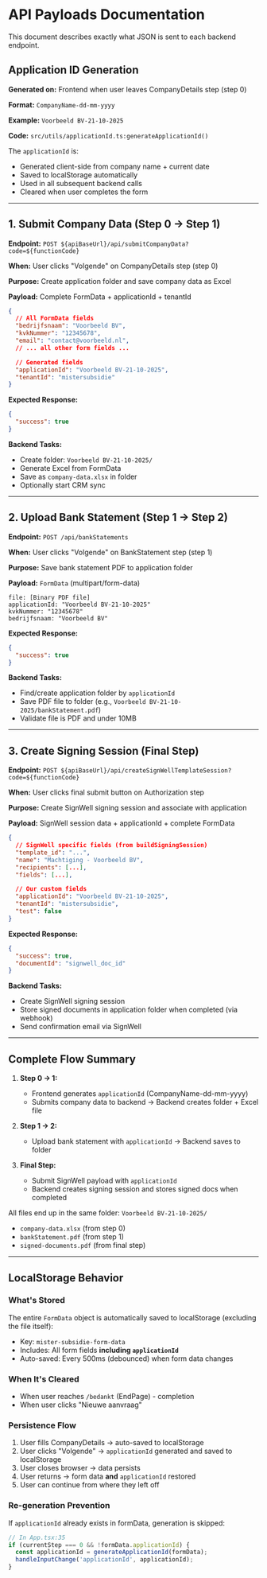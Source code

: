 # API Payloads Documentation

This document describes exactly what JSON is sent to each backend endpoint.

## Application ID Generation

**Generated on:** Frontend when user leaves CompanyDetails step (step 0)

**Format:** `CompanyName-dd-mm-yyyy`

**Example:** `Voorbeeld BV-21-10-2025`

**Code:** `src/utils/applicationId.ts:generateApplicationId()`

The `applicationId` is:
- Generated client-side from company name + current date
- Saved to localStorage automatically
- Used in all subsequent backend calls
- Cleared when user completes the form

---

## 1. Submit Company Data (Step 0 → Step 1)

**Endpoint:** `POST ${apiBaseUrl}/api/submitCompanyData?code=${functionCode}`

**When:** User clicks "Volgende" on CompanyDetails step (step 0)

**Purpose:** Create application folder and save company data as Excel

**Payload:** Complete FormData + applicationId + tenantId

```json
{
  // All FormData fields
  "bedrijfsnaam": "Voorbeeld BV",
  "kvkNummer": "12345678",
  "email": "contact@voorbeeld.nl",
  // ... all other form fields ...

  // Generated fields
  "applicationId": "Voorbeeld BV-21-10-2025",
  "tenantId": "mistersubsidie"
}
```

**Expected Response:**
```json
{
  "success": true
}
```

**Backend Tasks:**
- Create folder: `Voorbeeld BV-21-10-2025/`
- Generate Excel from FormData
- Save as `company-data.xlsx` in folder
- Optionally start CRM sync

---

## 2. Upload Bank Statement (Step 1 → Step 2)

**Endpoint:** `POST /api/bankStatements`

**When:** User clicks "Volgende" on BankStatement step (step 1)

**Purpose:** Save bank statement PDF to application folder

**Payload:** `FormData` (multipart/form-data)

```
file: [Binary PDF file]
applicationId: "Voorbeeld BV-21-10-2025"
kvkNummer: "12345678"
bedrijfsnaam: "Voorbeeld BV"
```

**Expected Response:**
```json
{
  "success": true
}
```

**Backend Tasks:**
- Find/create application folder by `applicationId`
- Save PDF file to folder (e.g., `Voorbeeld BV-21-10-2025/bankStatement.pdf`)
- Validate file is PDF and under 10MB

---

## 3. Create Signing Session (Final Step)

**Endpoint:** `POST ${apiBaseUrl}/api/createSignWellTemplateSession?code=${functionCode}`

**When:** User clicks final submit button on Authorization step

**Purpose:** Create SignWell signing session and associate with application

**Payload:** SignWell session data + applicationId + complete FormData

```json
{
  // SignWell specific fields (from buildSigningSession)
  "template_id": "...",
  "name": "Machtiging - Voorbeeld BV",
  "recipients": [...],
  "fields": [...],

  // Our custom fields
  "applicationId": "Voorbeeld BV-21-10-2025",
  "tenantId": "mistersubsidie",
  "test": false
}
```

**Expected Response:**
```json
{
  "success": true,
  "documentId": "signwell_doc_id"
}
```

**Backend Tasks:**
- Create SignWell signing session
- Store signed documents in application folder when completed (via webhook)
- Send confirmation email via SignWell

---

## Complete Flow Summary

1. **Step 0 → 1:**
   - Frontend generates `applicationId` (CompanyName-dd-mm-yyyy)
   - Submits company data to backend → Backend creates folder + Excel file

2. **Step 1 → 2:**
   - Upload bank statement with `applicationId` → Backend saves to folder

3. **Final Step:**
   - Submit SignWell payload with `applicationId`
   - Backend creates signing session and stores signed docs when completed

All files end up in the same folder: `Voorbeeld BV-21-10-2025/`
- `company-data.xlsx` (from step 0)
- `bankStatement.pdf` (from step 1)
- `signed-documents.pdf` (from final step)

---

## LocalStorage Behavior

### What's Stored
The entire `FormData` object is automatically saved to localStorage (excluding the file itself):
- Key: `mister-subsidie-form-data`
- Includes: All form fields **including `applicationId`**
- Auto-saved: Every 500ms (debounced) when form data changes

### When It's Cleared
- When user reaches `/bedankt` (EndPage) - completion
- When user clicks "Nieuwe aanvraag"

### Persistence Flow
1. User fills CompanyDetails → auto-saved to localStorage
2. User clicks "Volgende" → `applicationId` generated and saved to localStorage
3. User closes browser → data persists
4. User returns → form data **and** `applicationId` restored
5. User can continue from where they left off

### Re-generation Prevention
If `applicationId` already exists in formData, generation is skipped:
```typescript
// In App.tsx:35
if (currentStep === 0 && !formData.applicationId) {
  const applicationId = generateApplicationId(formData);
  handleInputChange('applicationId', applicationId);
}
```
